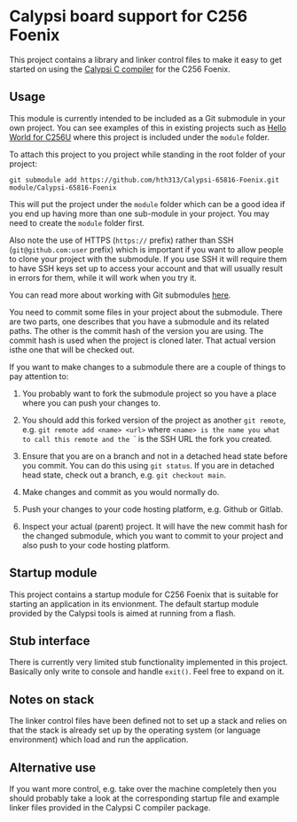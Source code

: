 Calypsi board support for C256 Foenix
=====================================

This project contains a library and linker control files to make
it easy to get started on using the
[Calypsi C compiler](https://www.calypsi.cc/) for the C256 Foenix.

Usage
-----

This module is currently intended to be included as a Git submodule
in your own project. You can see examples of this in existing projects
such as
[Hello World for C256U](https://github.com/hth313/Calypsi-65816-hello-world)
where this project is included under the `module` folder.

To attach this project to you project while standing in the root folder
of your project:

```
git submodule add https://github.com/hth313/Calypsi-65816-Foenix.git module/Calypsi-65816-Foenix
```

This will put the project under the `module` folder which can be a
good idea if you end up having more than one sub-module in your
project. You may need to create the `module` folder first.

Also note the use of HTTPS (`https://` prefix) rather than SSH
(`git@github.com:user` prefix) which is important if you want
to allow people to clone your project with the submodule.
If you use SSH it will require them to have SSH keys set up to
access your account and that will usually result in errors
for them, while it will work when you try it.

You can read more about working with Git submodules
[here](https://git-scm.com/book/en/v2/Git-Tools-Submodules).

You need to commit some files in your project about the submodule.
There are two parts, one describes that you have a submodule and
its related paths. The other is the commit hash of the version you
are using.
The commit hash is used when the project is cloned later. That
actual version isthe one that will be checked out.

If you want to make changes to a submodule there are a couple of
things to pay attention to:

1. You probably want to fork the submodule project so you have a
   place where you can push your changes to.

2. You should add this forked version of the project as
   another `git remote`, e.g.
   `git remote add <name> <url>` where `<name> is the name you
   what to call this remote and the `<url>` is the SSH URL
   the fork you created.

3. Ensure that you are on a branch and not in a
   detached head state before you commit. You can do this
   using `git status`. If you are in detached head state, check
   out a branch, e.g. `git checkout main`.

4. Make changes and commit as you would normally do.

5. Push your changes to your code hosting platform, e.g. Github or Gitlab.

6. Inspect your actual (parent) project. It will have the new
   commit hash for the changed submodule, which you want to commit
   to your project and also push to your code hosting platform.

Startup module
--------------

This project contains a startup module for C256 Foenix that is
suitable for starting an application in its envionment. The default
startup module provided by the Calypsi tools is aimed at running from
a flash.

Stub interface
--------------

There is currently very limited stub functionality implemented in this
project. Basically only write to console and handle `exit()`. Feel
free to expand on it.

Notes on stack
--------------

The linker control files have been defined not to set up a stack and
relies on that the stack is already set up by the operating system (or
language environment) which load and run the application.

Alternative use
---------------

If you want more control, e.g. take over the machine completely then
you should probably take a look at the corresponding startup file and
example linker files provided in the Calypsi C compiler package.

